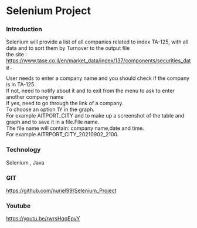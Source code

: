 # Selenium Project
### Introduction<br>
Selenium will provide a list of all companies related to index TA-125, with all data and to sort them by Turnover to the output file <br>
the site : https://www.tase.co.il/en/market_data/index/137/components/securities_data .  <br>

User needs to enter a company name and you should check if the company is in TA-125. <br>
If not, need to notify about it and to exit from the menu to ask to enter another company name <br>
If yes, need to go through the link of a company. <br>
To choose an option 1Y in the graph.  <br>
For example AITPORT_CITY and to make up a screenshot of the table and graph and to save it in a file.File name. <br>
The file name will contain: company name,date and time. <br>
For example AITRPORT_CITY_20210902_2100. <br>

### Technology 
Selenium , Java 

### GIT
https://github.com/nuriel99/Selenium_Project

### Youtube
https://youtu.be/rwrsHqqEpvY

